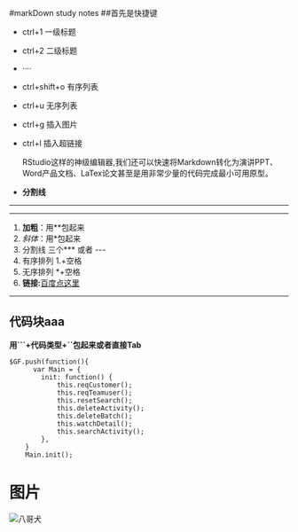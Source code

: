 #markDown study notes
##首先是快捷键
- ctrl+1 一级标题 
- ctrl+2 二级标题 
- ····
- ctrl+shift+o 有序列表
- ctrl+u 无序列表
- ctrl+g 插入图片
- ctrl+l 插入超链接

	RStudio这样的神级编辑器,我们还可以快速将Markdown转化为演讲PPT、Word产品文档、LaTex论文甚至是用非常少量的代码完成最小可用原型。

* **分割线**

***
---
1. **加粗**：用**包起来
2. *斜体*：用*包起来
3. 分割线 三个*** 或者 ---
4. 有序排列 1.+空格
5. 无序排列 *+空格
6. **链接:**[百度点这里](http://www.baidu.com/ "百度") 

***
## **代码块aaa**
**用```+代码类型+``包起来或者直接Tab**

	$GF.push(function(){
	      var Main = {
	        init: function() {
	            this.reqCustomer();
	            this.reqTeamuser();
	            this.resetSearch();
	            this.deleteActivity();
	            this.deleteBatch();
	            this.watchDetail();
	            this.searchActivity();
	        },
		}
		Main.init();


# **图片** #

![八哥犬](http://e.hiphotos.baidu.com/baike/w%3D268%3Bg%3D0/sign=e4c5be4c00f79052ef1f403834c8b0f7/f9dcd100baa1cd11b6eabf7fb012c8fcc3ce2d15.jpg)
